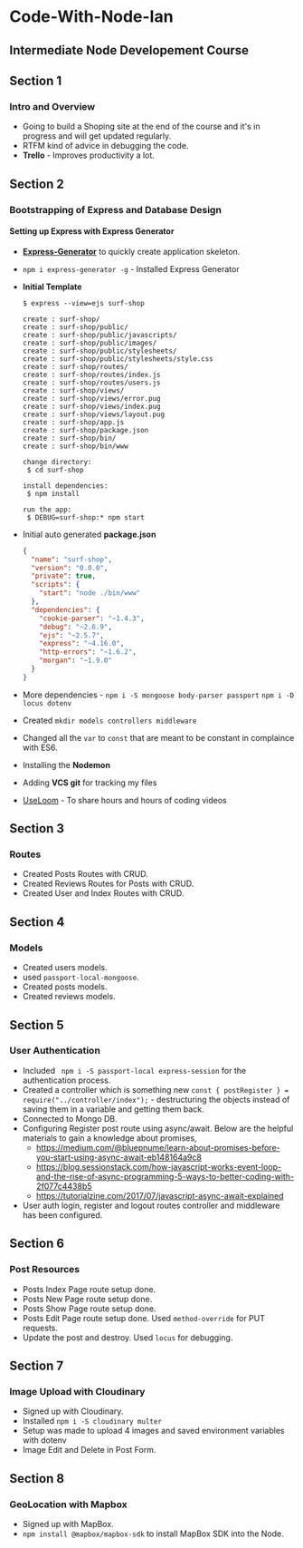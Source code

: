 # Code-With-Node-Ian
## Intermediate Node Developement Course

## Section 1
### Intro and Overview

- Going to build a Shoping site at the end of the course and it's in progress and will get updated regularly.
- RTFM kind of advice in debugging the code.
- **Trello** - Improves productivity a lot. 

## Section 2
### Bootstrapping of Express and Database Design
#### Setting up Express with Express Generator
- [**Express-Generator**](https://expressjs.com/en/starter/generator.html) to quickly create application skeleton.
- `npm i express-generator -g` - Installed Express Generator

- **Initial Template**
    ```console
    $ express --view=ejs surf-shop

   create : surf-shop/
   create : surf-shop/public/
   create : surf-shop/public/javascripts/
   create : surf-shop/public/images/
   create : surf-shop/public/stylesheets/
   create : surf-shop/public/stylesheets/style.css
   create : surf-shop/routes/
   create : surf-shop/routes/index.js
   create : surf-shop/routes/users.js
   create : surf-shop/views/
   create : surf-shop/views/error.pug
   create : surf-shop/views/index.pug
   create : surf-shop/views/layout.pug
   create : surf-shop/app.js
   create : surf-shop/package.json
   create : surf-shop/bin/
   create : surf-shop/bin/www

   change directory:
     $ cd surf-shop

   install dependencies:
     $ npm install

   run the app:
     $ DEBUG=surf-shop:* npm start
    ```
- Initial auto generated **package.json**
    ```json
    {
      "name": "surf-shop",
      "version": "0.0.0",
      "private": true,
      "scripts": {
        "start": "node ./bin/www"
      },
      "dependencies": {
        "cookie-parser": "~1.4.3",
        "debug": "~2.6.9",
        "ejs": "~2.5.7",
        "express": "~4.16.0",
        "http-errors": "~1.6.2",
        "morgan": "~1.9.0"
      }
    }
    ```
- More dependencies - `npm i -S mongoose body-parser passport`  `npm i -D locus dotenv`
- Created `mkdir models controllers middleware`
- Changed all the `var` to `const` that are meant to be constant in complaince with ES6.
- Installing the **Nodemon**
- Adding **VCS git** for tracking my files
- [UseLoom](https://www.useloom.com) -  To share hours and hours of coding videos

## Section 3
### Routes
- Created Posts Routes with CRUD.
- Created Reviews Routes for Posts with CRUD.
- Created User and Index Routes with CRUD.

## Section 4
### Models
- Created users models.
- used `passport-local-mongoose`.
- Created posts models.
- Created reviews models.

## Section 5
### User Authentication
- Included ` npm i -S passport-local express-session` for the authentication process.
- Created a controller which is something new `const { postRegister } = require("../controller/index");` - destructuring the objects instead of saving them in a variable and getting them back.
- Connected to Mongo DB.
- Configuring Register post route using async/await. Below are the helpful materials to gain a knowledge about promises,
    + https://medium.com/@bluepnume/learn-about-promises-before-you-start-using-async-await-eb148164a9c8
    + https://blog.sessionstack.com/how-javascript-works-event-loop-and-the-rise-of-async-programming-5-ways-to-better-coding-with-2f077c4438b5
    + https://tutorialzine.com/2017/07/javascript-async-await-explained
- User auth login, register and logout routes controller and middleware has been configured.

## Section 6
### Post Resources
- Posts Index Page route setup done.
- Posts New Page route setup done.
- Posts Show Page route setup done.
- Posts Edit Page route setup done. Used `method-override` for PUT requests.
- Update the post and destroy. Used `locus` for debugging.

## Section 7
### Image Upload with Cloudinary
- Signed up with Cloudinary.
- Installed `npm i -S cloudinary multer` 
- Setup was made to upload 4 images and saved environment variables with dotenv
- Image Edit and Delete in Post Form.

## Section 8 
### GeoLocation with Mapbox
- Signed up with MapBox.
- `npm install @mapbox/mapbox-sdk` to install MapBox SDK into the Node.
<!--stackedit_data:
eyJoaXN0b3J5IjpbLTEwNzkzMjk4MzYsLTExMDcyNDY0MzIsLT
IwNDMzODI1MTcsNjM0OTMwNzY3LDg2MDUzNDM5NSwxMzUyNjMz
MTkwLC0yMDM5MDEwODMzXX0=
-->